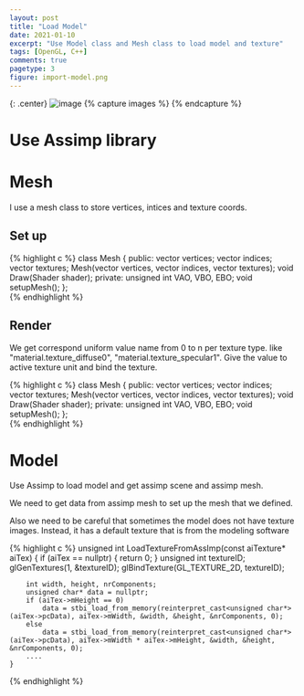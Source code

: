 ```yaml
---
layout: post
title: "Load Model"
date: 2021-01-10
excerpt: "Use Model class and Mesh class to load model and texture"
tags: [OpenGL, C++]
comments: true
pagetype: 3
figure: import-model.png
---
```


{: .center}
![image](https://user-images.githubusercontent.com/49530505/152259830-10fe4a8a-7f34-433a-9c33-168f632e694b.png "model")
{% capture images %}
{% endcapture %}

# Use Assimp library

# Mesh

I use a mesh class to store vertices, intices and texture coords.

## Set up

{% highlight c %}
    class Mesh {
       public:
           vector<Vertex> vertices;
           vector<unsigned int> indices;
           vector<Texture> textures;
           Mesh(vector<Vertex> vertices, vector<unsigned int> indices, vector<Texture> textures);
           void Draw(Shader shader);
       private:
           unsigned int VAO, VBO, EBO;
           void setupMesh();
};  
{% endhighlight %}

## Render

We get correspond uniform value name from 0 to n per texture type. like "material.texture_diffuse0", "material.texture_specular1". Give the value to active texture unit
and bind the texture.

{% highlight c %}
    class Mesh {
       public:
           vector<Vertex> vertices;
           vector<unsigned int> indices;
           vector<Texture> textures;
           Mesh(vector<Vertex> vertices, vector<unsigned int> indices, vector<Texture> textures);
           void Draw(Shader shader);
       private:
           unsigned int VAO, VBO, EBO;
           void setupMesh();
    };  
{% endhighlight %}

# Model

Use Assimp to load model and get assimp scene and assimp mesh.

We need to get data from assimp mesh to set up the mesh that we defined.

Also we need to be careful that sometimes the model does not have texture images. Instead, it has a default texture that is from the modeling software

{% highlight c %}
    unsigned int LoadTextureFromAssImp(const aiTexture* aiTex)
    {
	    if (aiTex == nullptr)
	    {
	    	return 0;
	    }
	    unsigned int textureID;
	    glGenTextures(1, &textureID);
	    glBindTexture(GL_TEXTURE_2D, textureID);

	    int width, height, nrComponents;
	    unsigned char* data = nullptr;
	    if (aiTex->mHeight == 0)
	    	data = stbi_load_from_memory(reinterpret_cast<unsigned char*>(aiTex->pcData), aiTex->mWidth, &width, &height, &nrComponents, 0);
	    else
	    	data = stbi_load_from_memory(reinterpret_cast<unsigned char*>(aiTex->pcData), aiTex->mWidth * aiTex->mHeight, &width, &height, &nrComponents, 0);
        ....
    }
{% endhighlight %}

